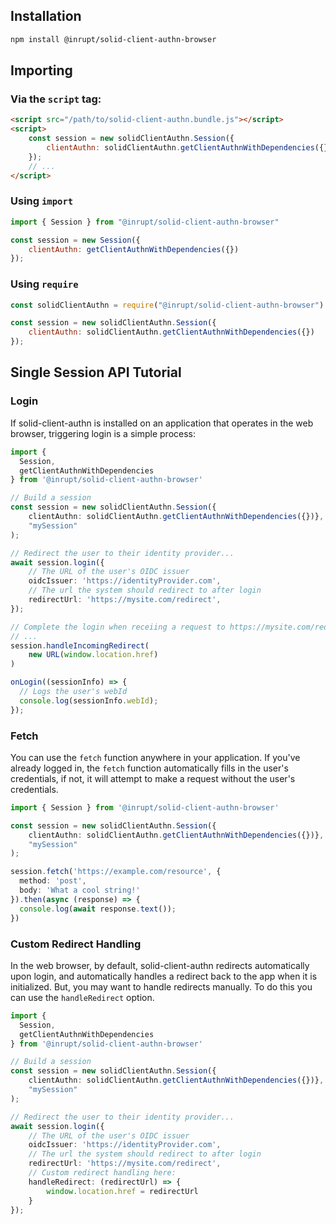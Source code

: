 ## Installation

```bash
npm install @inrupt/solid-client-authn-browser
```

## Importing

### Via the `script` tag:

```html
<script src="/path/to/solid-client-authn.bundle.js"></script>
<script>
    const session = new solidClientAuthn.Session({
        clientAuthn: solidClientAuthn.getClientAuthnWithDependencies({})
    });
    // ...
</script>
```

### Using `import`

```javascript
import { Session } from "@inrupt/solid-client-authn-browser"

const session = new Session({
    clientAuthn: getClientAuthnWithDependencies({})
});
```

### Using `require`

```javascript
const solidClientAuthn = require("@inrupt/solid-client-authn-browser")

const session = new solidClientAuthn.Session({
    clientAuthn: solidClientAuthn.getClientAuthnWithDependencies({})
});
```

## Single Session API Tutorial

### Login
If solid-client-authn is installed on an application that operates in the web browser, triggering login is a simple process:

```typescript
import {
  Session,
  getClientAuthnWithDependencies
} from '@inrupt/solid-client-authn-browser'

// Build a session
const session = new solidClientAuthn.Session({
    clientAuthn: solidClientAuthn.getClientAuthnWithDependencies({})},
    "mySession"
);

// Redirect the user to their identity provider...
await session.login({
    // The URL of the user's OIDC issuer
    oidcIssuer: 'https://identityProvider.com', 
    // The url the system should redirect to after login
    redirectUrl: 'https://mysite.com/redirect',
});

// Complete the login when receiing a request to https://mysite.com/redirect
// ...
session.handleIncomingRedirect(
    new URL(window.location.href)
)

onLogin((sessionInfo) => {
  // Logs the user's webId
  console.log(sessionInfo.webId);
});
```

### Fetch
You can use the `fetch` function anywhere in your application. If you've already logged in, the `fetch` function automatically fills in the user's credentials, if not, it will attempt to make a request without the user's credentials.

```typescript
import { Session } from '@inrupt/solid-client-authn-browser'

const session = new solidClientAuthn.Session({
    clientAuthn: solidClientAuthn.getClientAuthnWithDependencies({})},
    "mySession"
);

session.fetch('https://example.com/resource', {
  method: 'post',
  body: 'What a cool string!'
}).then(async (response) => {
  console.log(await response.text());
})
```

### Custom Redirect Handling
In the web browser, by default, solid-client-authn redirects automatically upon login, and automatically handles a redirect back to the app when it is initialized. But, you may want to handle redirects manually. To do this you can use the `handleRedirect` option.

```typescript
import {
  Session,
  getClientAuthnWithDependencies
} from '@inrupt/solid-client-authn-browser'

// Build a session
const session = new solidClientAuthn.Session({
    clientAuthn: solidClientAuthn.getClientAuthnWithDependencies({})},
    "mySession"
);

// Redirect the user to their identity provider...
await session.login({
    // The URL of the user's OIDC issuer
    oidcIssuer: 'https://identityProvider.com', 
    // The url the system should redirect to after login
    redirectUrl: 'https://mysite.com/redirect',
    // Custom redirect handling here:
    handleRedirect: (redirectUrl) => {
        window.location.href = redirectUrl
    }
});
```